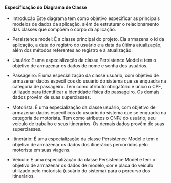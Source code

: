 #### Especificação do Diagrama de Classe

- Introdução
Este diagrama tem como objetivo especificar as principais modelos de dados da aplicação, além de estruturar o relacionamento das classes que compõem o corpo da aplicação.

- Persistence model: É a classe principal do projeto. Ela armazena o id da aplicação, a data do registro do usuário e a data da última atualização, além dos métodos referentes ao registro e à atualização.
- Usuário: É uma especialização da classe Persistence Model e tem o objetivo de armazenar os dados de nome e senha dos usuários.
 - Passageiro: É uma especialização da classe usuário, com objetivo de armazenar dados específicos do usuário do sistema que se enquadra na categoria de passageiro. Tem como atributo obrigatório e único o CPF, utilizado para identificar a identidade física do passageiro. Os demais dados provêm de suas superclasses.
- Motorista: É uma especialização da classe usuário, com objetivo de armazenar dados específicos do usuário do sistema que se enquadra na categoria de motorista. Tem como atributos o CNPJ do usuário, seu veículo de trabalho e seus itinerários.  Os demais dados provêm de suas superclasses.
- Itinerário: É uma especialização da classe Persistence Model e tem o objetivo de armazenar os dados dos itinerários percorridos pelo motorista em suas viagens.
- Veículo: É uma especialização da classe Persistence Model e tem o objetivo de armazenar os dados de modelo, cor e placa do veículo utilizado pelo motorista (usuário do sistema) para o percurso dos itinerários.